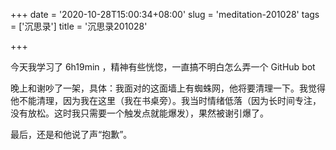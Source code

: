 +++
date = '2020-10-28T15:00:34+08:00'
slug = 'meditation-201028'
tags = ['沉思录']
title = '沉思录201028'

+++

今天我学习了 6h19min ，精神有些恍惚，一直搞不明白怎么弄一个 GitHub bot

晚上和谢吵了一架，具体：我面对的这面墙上有蜘蛛网，他将要清理一下。我觉得他不能清理，因为我在这里（我在书桌旁）。我当时情绪低落（因为长时间专注，没有放松。这时我只需要一个触发点就能爆发），果然被谢引爆了。

最后，还是和他说了声“抱歉”。
